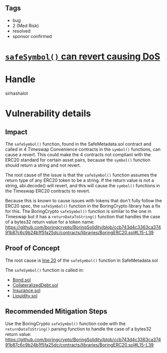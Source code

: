 ## Tags

- bug
- 2 (Med Risk)
- resolved
- sponsor confirmed

# [`safeSymbol()` can revert causing DoS](https://github.com/code-423n4/2022-01-timeswap-findings/issues/114) 

# Handle

sirhashalot


# Vulnerability details

## Impact

The `safeSymbol()` function, found in the SafeMetadata.sol contract and called in 4 Timeswap Convenience contracts in the `symbol()` functions, can cause a revert. This could make the 4 contracts not compliant with the ERC20 standard for certain asset pairs, because the `symbol()` function should return a string and not revert.

The root cause of the issue is that the `safeSymbol()` function assumes the return type of any ERC20 token to be a string. If the return value is not a string, abi.decode() will revert, and this will cause the `symbol()` functions in the Timeswap ERC20 contracts to revert.

Because this is known to cause issues with tokens that don't fully follow the ERC20 spec, the `safeSymbol()` function in the BoringCrypto library has a fix for this. The BoringCrypto `safeSymbol()` function is similar to the one in Timeswap but it has a `returnDataToString()` function that handles the case of a bytes32 return value for a token name:
https://github.com/boringcrypto/BoringSolidity/blob/ccb743d4c3363ca37491b87c6c9b24b1f5fa25dc/contracts/libraries/BoringERC20.sol#L15-L39

## Proof of Concept

The root cause is [line 20](https://github.com/code-423n4/2022-01-timeswap/blob/bf50d2a8bb93a5571f35f96bd74af54d9c92a210/Timeswap/Timeswap-V1-Convenience/contracts/libraries/SafeMetadata.sol#L20)  of the `safeSymbol()` function in SafeMetadata.sol

The `safeSymbol()` function is called in:
- [Bond.sol](https://github.com/code-423n4/2022-01-timeswap/blob/bf50d2a8bb93a5571f35f96bd74af54d9c92a210/Timeswap/Timeswap-V1-Convenience/contracts/Bond.sol#L27-L31)
- [CollateralizedDebt.sol](https://github.com/code-423n4/2022-01-timeswap/blob/bf50d2a8bb93a5571f35f96bd74af54d9c92a210/Timeswap/Timeswap-V1-Convenience/contracts/CollateralizedDebt.sol#L38-L42)
- [Insurance.sol](https://github.com/code-423n4/2022-01-timeswap/blob/bf50d2a8bb93a5571f35f96bd74af54d9c92a210/Timeswap/Timeswap-V1-Convenience/contracts/Insurance.sol#L29-L33)
- [Liquidity.sol](https://github.com/code-423n4/2022-01-timeswap/blob/bf50d2a8bb93a5571f35f96bd74af54d9c92a210/Timeswap/Timeswap-V1-Convenience/contracts/Liquidity.sol#L31-L35)

## Recommended Mitigation Steps

Use the BoringCrypto `safeSymbol()` function code with the `returnDataToString()` parsing function to handle the case of a bytes32 return value:
https://github.com/boringcrypto/BoringSolidity/blob/ccb743d4c3363ca37491b87c6c9b24b1f5fa25dc/contracts/libraries/BoringERC20.sol#L15-L39

